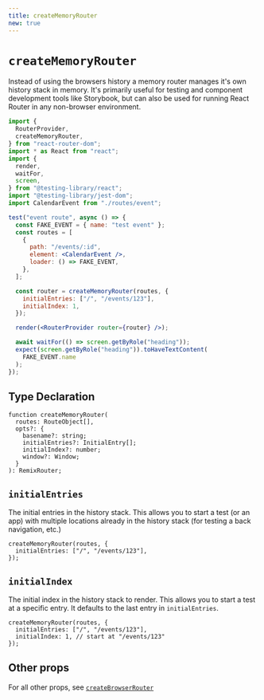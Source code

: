 ```yaml
---
title: createMemoryRouter
new: true
---
```


# `createMemoryRouter`

Instead of using the browsers history a memory router manages it's own history stack in memory. It's primarily useful for testing and component development tools like Storybook, but can also be used for running React Router in any non-browser environment.

```jsx lines=[2-3,24-27]
import {
  RouterProvider,
  createMemoryRouter,
} from "react-router-dom";
import * as React from "react";
import {
  render,
  waitFor,
  screen,
} from "@testing-library/react";
import "@testing-library/jest-dom";
import CalendarEvent from "./routes/event";

test("event route", async () => {
  const FAKE_EVENT = { name: "test event" };
  const routes = [
    {
      path: "/events/:id",
      element: <CalendarEvent />,
      loader: () => FAKE_EVENT,
    },
  ];

  const router = createMemoryRouter(routes, {
    initialEntries: ["/", "/events/123"],
    initialIndex: 1,
  });

  render(<RouterProvider router={router} />);

  await waitFor(() => screen.getByRole("heading"));
  expect(screen.getByRole("heading")).toHaveTextContent(
    FAKE_EVENT.name
  );
});
```

## Type Declaration

```tsx
function createMemoryRouter(
  routes: RouteObject[],
  opts?: {
    basename?: string;
    initialEntries?: InitialEntry[];
    initialIndex?: number;
    window?: Window;
  }
): RemixRouter;
```

## `initialEntries`

The initial entries in the history stack. This allows you to start a test (or an app) with multiple locations already in the history stack (for testing a back navigation, etc.)

```tsx
createMemoryRouter(routes, {
  initialEntries: ["/", "/events/123"],
});
```

## `initialIndex`

The initial index in the history stack to render. This allows you to start a test at a specific entry. It defaults to the last entry in `initialEntries`.

```tsx lines=[3]
createMemoryRouter(routes, {
  initialEntries: ["/", "/events/123"],
  initialIndex: 1, // start at "/events/123"
});
```

## Other props

For all other props, see [`createBrowserRouter`][createbrowserrouter]

[createbrowserrouter]: ./create-browser-router
